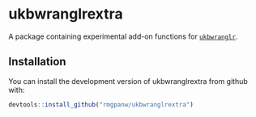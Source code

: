 
<!-- README.md is generated from README.Rmd. Please edit that file -->

# ukbwranglrextra

<!-- badges: start -->
<!-- badges: end -->

A package containing experimental add-on functions for
[`ukbwranglr`](https://rmgpanw.github.io/ukbwranglr/).

## Installation

You can install the development version of ukbwranglrextra from github
with:

``` r
devtools::install_github("rmgpanw/ukbwranglrextra")
```
